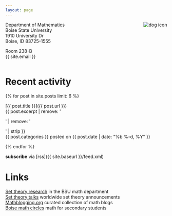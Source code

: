 ```yaml
---
layout: page
---
```


<img style="float:right;margin-left:10px" src="{{ site.baseurl }}/assets/dogsquaresmall.png" alt="dog icon" />

Department of Mathematics  
Boise State University  
1910 University Dr  
Boise, ID 83725-1555  

Room 238-B  
{{ site.email }}

<div style="clear:both"></div>

# Recent activity

{% for post in site.posts limit: 6 %}

[{{ post.title }}]({{ post.url }})  
{{ post.excerpt | remove: '<p>' | remove: '</p>' | strip }}  
<span class="post-meta"><span class="category_name">{{ post.categories }}</span> posted on {{ post.date | date: "%b %-d, %Y" }}</span>

{% endfor %}

**subscribe** via [rss]({{ site.baseurl }}/feed.xml)

# Links

[Set theory research](https://math.boisestate.edu/research/settheory) in the BSU math department  
[Set theory talks](http://settheory.mathtalks.org) worldwide set theory announcements  
[Mathblogging.org](https://mathblogging.org) curated collection of math blogs  
[Boise math circles](http://boisemathcircles.org) math for secondary students